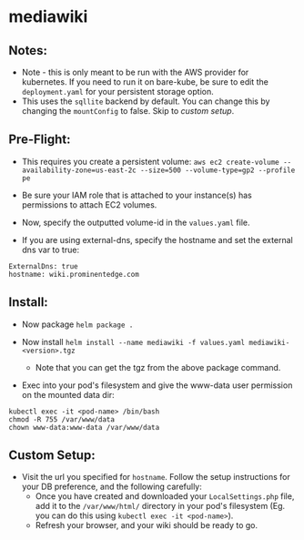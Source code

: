 # mediawiki

## Notes:
* Note - this is only meant to be run with the AWS provider for kubernetes.  If you need to run it on bare-kube,
  be sure to edit the `deployment.yaml` for your persistent storage option.
* This uses the `sqllite` backend by default.  You can change this by changing the `mountConfig` to false.  Skip to
  *custom setup*.

## Pre-Flight:

* This requires you create a persistent volume:
  `aws ec2 create-volume --availability-zone=us-east-2c --size=500 --volume-type=gp2 --profile pe`
* Be sure your IAM role that is attached to your instance(s) has permissions to attach EC2 volumes.
* Now, specify the outputted volume-id in the `values.yaml` file.

* If you are using external-dns, specify the hostname and set the external dns var to true:
```
ExternalDns: true
hostname: wiki.prominentedge.com
```

## Install:
* Now package
`helm package .`

* Now install
`helm install --name mediawiki -f values.yaml mediawiki-<version>.tgz`
  * Note that you can get the tgz from the above package command.

* Exec into your pod's filesystem and give the www-data user permission on the mounted data dir:
```
kubectl exec -it <pod-name> /bin/bash
chmod -R 755 /var/www/data
chown www-data:www-data /var/www/data 
```

## Custom Setup:
* Visit the url you specified for `hostname`.  Follow the setup instructions for your DB preference, and the following carefully:
  * Once you have created and downloaded your `LocalSettings.php` file, add it to the `/var/www/html/`
    directory in your pod's filesystem (Eg. you can do this using `kubectl exec -it <pod-name>`).
  * Refresh your browser, and your wiki should be ready to go.

